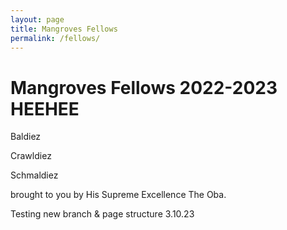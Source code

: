 ```yaml
---
layout: page
title: Mangroves Fellows
permalink: /fellows/
---
```


<head>
    <meta charset="UTF-8" />
    <link rel="stylesheet" type="text/css" href="css/styles.css" />
</head>


<h1> Mangroves Fellows 2022-2023 HEEHEE </h1>

Baldiez

Crawldiez

Schmaldiez

brought to you by His Supreme Excellence The Oba.




Testing new branch & page structure 3.10.23
